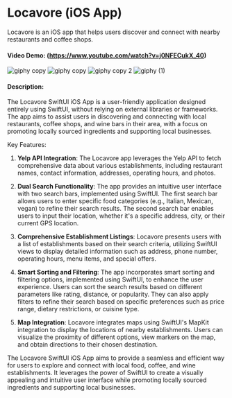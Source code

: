 # Locavore (iOS App)
Locavore is an iOS app that helps users discover and connect with nearby restaurants and coffee shops.
#### Video Demo: (https://www.youtube.com/watch?v=j0NFECukX_40) 


![giphy copy](https://github.com/hisolomonray/Locavore-iOS-app/assets/57193672/c0eca539-f26b-4588-8f38-7f1c78741da0) ![giphy copy](https://github.com/hisolomonray/Locavore-iOS-app/assets/57193672/2c297b2e-60b7-4329-9713-8d751952c4bb) 
![giphy copy 2](https://github.com/hisolomonray/Locavore-iOS-app/assets/57193672/042cb8ef-8b82-4ff8-a304-9ab601b9b041) 
![giphy (1)](https://github.com/hisolomonray/Locavore-iOS-app/assets/57193672/e0fcc4e8-aaee-4e31-8c48-a5c7632bffd8)








#### Description:
The Locavore SwiftUI iOS App is a user-friendly application designed entirely using SwiftUI, without relying on external libraries or frameworks. The app aims to assist users in discovering and connecting with local restaurants, coffee shops, and wine bars in their area, with a focus on promoting locally sourced ingredients and supporting local businesses.

Key Features:

1. **Yelp API Integration**: The Locavore app leverages the Yelp API to fetch comprehensive data about various establishments, including restaurant names, contact information, addresses, operating hours, and photos.

2. **Dual Search Functionality**: The app provides an intuitive user interface with two search bars, implemented using SwiftUI. The first search bar allows users to enter specific food categories (e.g., Italian, Mexican, vegan) to refine their search results. The second search bar enables users to input their location, whether it's a specific address, city, or their current GPS location.

3. **Comprehensive Establishment Listings**: Locavore presents users with a list of establishments based on their search criteria, utilizing SwiftUI views to display detailed information such as address, phone number, operating hours, menu items, and special offers.

4. **Smart Sorting and Filtering**: The app incorporates smart sorting and filtering options, implemented using SwiftUI, to enhance the user experience. Users can sort the search results based on different parameters like rating, distance, or popularity. They can also apply filters to refine their search based on specific preferences such as price range, dietary restrictions, or cuisine type.

5. **Map Integration**: Locavore integrates maps using SwiftUI's MapKit integration to display the locations of nearby establishments. Users can visualize the proximity of different options, view markers on the map, and obtain directions to their chosen destination.

The Locavore SwiftUI iOS App aims to provide a seamless and efficient way for users to explore and connect with local food, coffee, and wine establishments. It leverages the power of SwiftUI to create a visually appealing and intuitive user interface while promoting locally sourced ingredients and supporting local businesses.

